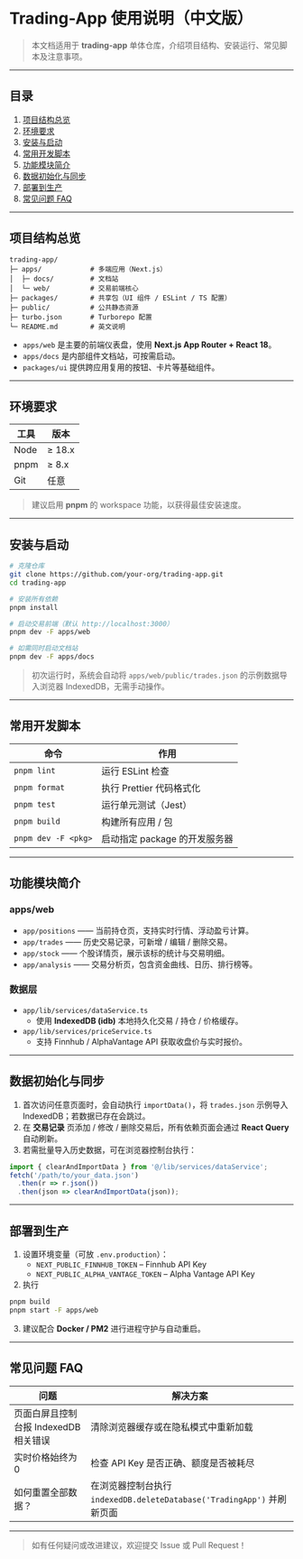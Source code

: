# Trading-App 使用说明（中文版）

> 本文档适用于 **trading-app** 单体仓库，介绍项目结构、安装运行、常见脚本及注意事项。

---

## 目录

1. [项目结构总览](#项目结构总览)
2. [环境要求](#环境要求)
3. [安装与启动](#安装与启动)
4. [常用开发脚本](#常用开发脚本)
5. [功能模块简介](#功能模块简介)
6. [数据初始化与同步](#数据初始化与同步)
7. [部署到生产](#部署到生产)
8. [常见问题 FAQ](#常见问题-faq)

---

## 项目结构总览

```
trading-app/
├─ apps/            # 多端应用（Next.js）
│  ├─ docs/         # 文档站
│  └─ web/          # 交易前端核心
├─ packages/        # 共享包（UI 组件 / ESLint / TS 配置）
├─ public/          # 公共静态资源
├─ turbo.json       # Turborepo 配置
└─ README.md        # 英文说明
```

* `apps/web`  是主要的前端仪表盘，使用 **Next.js App Router + React 18**。
* `apps/docs` 是内部组件文档站，可按需启动。
* `packages/ui` 提供跨应用复用的按钮、卡片等基础组件。

---

## 环境要求

| 工具 | 版本 |
| ---- | ----- |
| Node | ≥ 18.x |
| pnpm | ≥ 8.x |
| Git  | 任意 |

> 建议启用 **pnpm** 的 workspace 功能，以获得最佳安装速度。

---

## 安装与启动

```bash
# 克隆仓库
git clone https://github.com/your-org/trading-app.git
cd trading-app

# 安装所有依赖
pnpm install

# 启动交易前端（默认 http://localhost:3000）
pnpm dev -F apps/web

# 如需同时启动文档站
pnpm dev -F apps/docs
```

> 初次运行时，系统会自动将 `apps/web/public/trades.json` 的示例数据导入浏览器 IndexedDB，无需手动操作。

---

## 常用开发脚本

| 命令 | 作用 |
| ---- | ---- |
| `pnpm lint` | 运行 ESLint 检查 |
| `pnpm format` | 执行 Prettier 代码格式化 |
| `pnpm test` | 运行单元测试（Jest） |
| `pnpm build` | 构建所有应用 / 包 |
| `pnpm dev -F <pkg>` | 启动指定 package 的开发服务器 |

---

## 功能模块简介

### apps/web

* `app/positions`  —— 当前持仓页，支持实时行情、浮动盈亏计算。
* `app/trades`     —— 历史交易记录，可新增 / 编辑 / 删除交易。
* `app/stock`      —— 个股详情页，展示该标的统计与交易明细。
* `app/analysis`   —— 交易分析页，包含资金曲线、日历、排行榜等。

### 数据层

* `app/lib/services/dataService.ts`
  * 使用 **IndexedDB (idb)** 本地持久化交易 / 持仓 / 价格缓存。
* `app/lib/services/priceService.ts`
  * 支持 Finnhub / AlphaVantage API 获取收盘价与实时报价。

---

## 数据初始化与同步

1. 首次访问任意页面时，会自动执行 `importData()`，将 `trades.json` 示例导入 IndexedDB；若数据已存在会跳过。
2. 在 **交易记录** 页添加 / 修改 / 删除交易后，所有依赖页面会通过 **React Query** 自动刷新。
3. 若需批量导入历史数据，可在浏览器控制台执行：

```ts
import { clearAndImportData } from '@/lib/services/dataService';
fetch('/path/to/your_data.json')
  .then(r => r.json())
  .then(json => clearAndImportData(json));
```

---

## 部署到生产

1. 设置环境变量（可放 `.env.production`）：
   * `NEXT_PUBLIC_FINNHUB_TOKEN` – Finnhub API Key
   * `NEXT_PUBLIC_ALPHA_VANTAGE_TOKEN` – Alpha Vantage API Key
2. 执行

```bash
pnpm build
pnpm start -F apps/web
```

3. 建议配合 **Docker / PM2** 进行进程守护与自动重启。

---

## 常见问题 FAQ

| 问题 | 解决方案 |
| ---- | -------- |
| 页面白屏且控制台报 IndexedDB 相关错误 | 清除浏览器缓存或在隐私模式中重新加载 |
| 实时价格始终为 0 | 检查 API Key 是否正确、额度是否被耗尽 |
| 如何重置全部数据？ | 在浏览器控制台执行 `indexedDB.deleteDatabase('TradingApp')` 并刷新页面 |

---

> 如有任何疑问或改进建议，欢迎提交 Issue 或 Pull Request！
